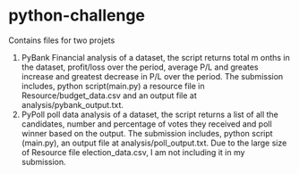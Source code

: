 # python-challenge
Contains files for two projets 
1. PyBank
Financial analysis of a dataset, the script returns total m onths in the dataset, profit/loss over the period, average P/L and greates increase and greatest decrease in P/L over the period. The submission includes, python script(main.py) a resource file in Resource/budget_data.csv and an output file at analysis/pybank_output.txt.
2. PyPoll
poll data analysis of a dataset, the script returns a list of all the candidates, number and percentage of votes they received and poll winner based on the output.
The submission includes, python script (main.py), an output file at analysis/poll_output.txt. Due to the large size of Resource file election_data.csv, I am not including it in my submission.
